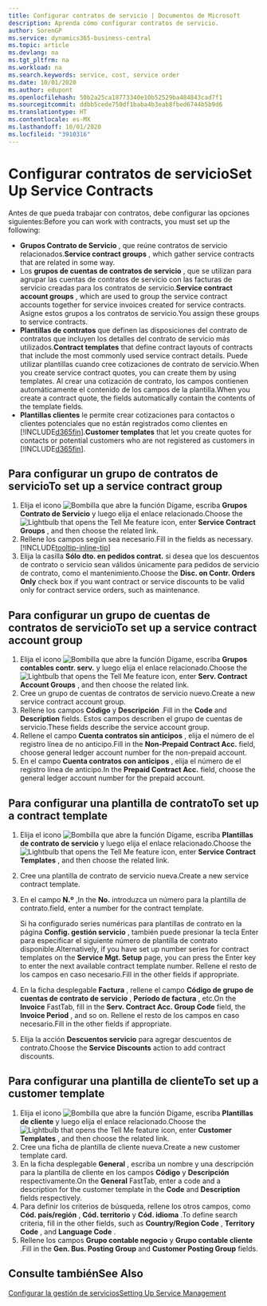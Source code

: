 ```yaml
---
title: Configurar contratos de servicio | Documentos de Microsoft
description: Aprenda cómo configurar contratos de servicio.
author: SorenGP
ms.service: dynamics365-business-central
ms.topic: article
ms.devlang: na
ms.tgt_pltfrm: na
ms.workload: na
ms.search.keywords: service, cost, service order
ms.date: 10/01/2020
ms.author: edupont
ms.openlocfilehash: 50b2a25ca18773340e10b52529ba484843cad7f1
ms.sourcegitcommit: ddbb5cede750df1baba4b3eab8fbed6744b5b9d6
ms.translationtype: HT
ms.contentlocale: es-MX
ms.lasthandoff: 10/01/2020
ms.locfileid: "3910316"
---
```

# <a name="set-up-service-contracts"></a><span data-ttu-id="eeb5d-103">Configurar contratos de servicio</span><span class="sxs-lookup"><span data-stu-id="eeb5d-103">Set Up Service Contracts</span></span>
<span data-ttu-id="eeb5d-104">Antes de que pueda trabajar con contratos, debe configurar las opciones siguientes:</span><span class="sxs-lookup"><span data-stu-id="eeb5d-104">Before you can work with contracts, you must set up the following:</span></span> 

* <span data-ttu-id="eeb5d-105">**Grupos Contrato de Servicio** , que reúne contratos de servicio relacionados.</span><span class="sxs-lookup"><span data-stu-id="eeb5d-105">**Service contract groups** , which gather service contracts that are related in some way.</span></span>
* <span data-ttu-id="eeb5d-106">Los **grupos de cuentas de contratos de servicio** , que se utilizan para agrupar las cuentas de contratos de servicio con las facturas de servicio creadas para los contratos de servicio.</span><span class="sxs-lookup"><span data-stu-id="eeb5d-106">**Service contract account groups** , which are used to group the service contract accounts together for service invoices created for service contracts.</span></span> <span data-ttu-id="eeb5d-107">Asigne estos grupos a los contratos de servicio.</span><span class="sxs-lookup"><span data-stu-id="eeb5d-107">You assign these groups to service contracts.</span></span>  
* <span data-ttu-id="eeb5d-108">**Plantillas de contratos** que definen las disposiciones del contrato de contratos que incluyen los detalles del contrato de servicio más utilizados.</span><span class="sxs-lookup"><span data-stu-id="eeb5d-108">**Contract templates** that define contract layouts of contracts that include the most commonly used service contract details.</span></span> <span data-ttu-id="eeb5d-109">Puede utilizar plantillas cuando cree cotizaciones de contrato de servicio.</span><span class="sxs-lookup"><span data-stu-id="eeb5d-109">When you create service contract quotes, you can create them by using templates.</span></span> <span data-ttu-id="eeb5d-110">Al crear una cotización de contrato, los campos contienen automáticamente el contenido de los campos de la plantilla.</span><span class="sxs-lookup"><span data-stu-id="eeb5d-110">When you create a contract quote, the fields automatically contain the contents of the template fields.</span></span>
* <span data-ttu-id="eeb5d-111">**Plantillas clientes** le permite crear cotizaciones para contactos o clientes potenciales que no están registrados como clientes en [!INCLUDE[d365fin](includes/d365fin_md.md)].</span><span class="sxs-lookup"><span data-stu-id="eeb5d-111">**Customer templates** that let you create quotes for contacts or potential customers who are not registered as customers in [!INCLUDE[d365fin](includes/d365fin_md.md)].</span></span>  

## <a name="to-set-up-a-service-contract-group"></a><span data-ttu-id="eeb5d-112">Para configurar un grupo de contratos de servicio</span><span class="sxs-lookup"><span data-stu-id="eeb5d-112">To set up a service contract group</span></span>  
1. <span data-ttu-id="eeb5d-113">Elija el icono ![Bombilla que abre la función Dígame](media/ui-search/search_small.png "Dígame qué desea hacer"), escriba **Grupos Contrato de Servicio** y luego elija el enlace relacionado.</span><span class="sxs-lookup"><span data-stu-id="eeb5d-113">Choose the ![Lightbulb that opens the Tell Me feature](media/ui-search/search_small.png "Tell me what you want to do") icon, enter **Service Contract Groups** , and then choose the related link.</span></span>  
2. <span data-ttu-id="eeb5d-114">Rellene los campos según sea necesario.</span><span class="sxs-lookup"><span data-stu-id="eeb5d-114">Fill in the fields as necessary.</span></span> [!INCLUDE[tooltip-inline-tip](includes/tooltip-inline-tip_md.md)]
3. <span data-ttu-id="eeb5d-115">Elija la casilla **Sólo dto. en pedidos contrat.** si desea que los descuentos de contrato o servicio sean válidos únicamente para pedidos de servicio de contrato, como el mantenimiento.</span><span class="sxs-lookup"><span data-stu-id="eeb5d-115">Choose the **Disc. on Contr. Orders Only** check box if you want contract or service discounts to be valid only for contract service orders, such as maintenance.</span></span>  

## <a name="to-set-up-a-service-contract-account-group"></a><span data-ttu-id="eeb5d-116">Para configurar un grupo de cuentas de contratos de servicio</span><span class="sxs-lookup"><span data-stu-id="eeb5d-116">To set up a service contract account group</span></span>  
1. <span data-ttu-id="eeb5d-117">Elija el icono ![Bombilla que abre la función Dígame](media/ui-search/search_small.png "Dígame qué desea hacer"), escriba **Grupos contables contr. serv.** y luego elija el enlace relacionado.</span><span class="sxs-lookup"><span data-stu-id="eeb5d-117">Choose the ![Lightbulb that opens the Tell Me feature](media/ui-search/search_small.png "Tell me what you want to do") icon, enter **Serv. Contract Account Groups** , and then choose the related link.</span></span>  
2. <span data-ttu-id="eeb5d-118">Cree un grupo de cuentas de contratos de servicio nuevo.</span><span class="sxs-lookup"><span data-stu-id="eeb5d-118">Create a new service contract account group.</span></span>   
3. <span data-ttu-id="eeb5d-119">Rellene los campos **Código** y **Descripción** .</span><span class="sxs-lookup"><span data-stu-id="eeb5d-119">Fill in the **Code** and **Description** fields.</span></span> <span data-ttu-id="eeb5d-120">Estos campos describen el grupo de cuentas de servicio.</span><span class="sxs-lookup"><span data-stu-id="eeb5d-120">These fields describe the service account group.</span></span>  
4. <span data-ttu-id="eeb5d-121">Rellene el campo **Cuenta contratos sin anticipos** , elija el número de el registro línea de no anticipo.</span><span class="sxs-lookup"><span data-stu-id="eeb5d-121">Fill in the **Non-Prepaid Contract Acc.** field, choose general ledger account number for the non-prepaid account.</span></span>  
5. <span data-ttu-id="eeb5d-122">En el campo **Cuenta contratos con anticipos** , elija el número de el registro línea de anticipo.</span><span class="sxs-lookup"><span data-stu-id="eeb5d-122">In the **Prepaid Contract Acc.** field, choose the general ledger account number for the prepaid account.</span></span>  

## <a name="to-set-up-a-contract-template"></a><span data-ttu-id="eeb5d-123">Para configurar una plantilla de contrato</span><span class="sxs-lookup"><span data-stu-id="eeb5d-123">To set up a contract template</span></span>  
1. <span data-ttu-id="eeb5d-124">Elija el icono ![Bombilla que abre la función Dígame](media/ui-search/search_small.png "Dígame qué desea hacer"), escriba **Plantillas de contrato de servicio** y luego elija el enlace relacionado.</span><span class="sxs-lookup"><span data-stu-id="eeb5d-124">Choose the ![Lightbulb that opens the Tell Me feature](media/ui-search/search_small.png "Tell me what you want to do") icon, enter **Service Contract Templates** , and then choose the related link.</span></span>  
2. <span data-ttu-id="eeb5d-125">Cree una plantilla de contrato de servicio nueva.</span><span class="sxs-lookup"><span data-stu-id="eeb5d-125">Create a new service contract template.</span></span>  
3. <span data-ttu-id="eeb5d-126">En el campo **N.º** ,</span><span class="sxs-lookup"><span data-stu-id="eeb5d-126">In the **No.**</span></span> <span data-ttu-id="eeb5d-127">introduzca un número para la plantilla de contrato.</span><span class="sxs-lookup"><span data-stu-id="eeb5d-127">field, enter a number for the contract template.</span></span>  
  
     <span data-ttu-id="eeb5d-128">Si ha configurado series numéricas para plantillas de contrato en la página **Config. gestión servicio** , también puede presionar la tecla Enter para especificar el siguiente número de plantilla de contrato disponible.</span><span class="sxs-lookup"><span data-stu-id="eeb5d-128">Alternatively, if you have set up number series for contract templates on the **Service Mgt. Setup** page, you can press the Enter key to enter the next available contract template number.</span></span> <span data-ttu-id="eeb5d-129">Rellene el resto de los campos en caso necesario.</span><span class="sxs-lookup"><span data-stu-id="eeb5d-129">Fill in the other fields if appropriate.</span></span>  
  
4. <span data-ttu-id="eeb5d-130">En la ficha desplegable **Factura** , rellene el campo **Código de grupo de cuentas de contrato de servicio** , **Período de factura** , etc.</span><span class="sxs-lookup"><span data-stu-id="eeb5d-130">On the **Invoice** FastTab, fill in the **Serv. Contract Acc. Group Code** field, the **Invoice Period** , and so on.</span></span> <span data-ttu-id="eeb5d-131">Rellene el resto de los campos en caso necesario.</span><span class="sxs-lookup"><span data-stu-id="eeb5d-131">Fill in the other fields if appropriate.</span></span>  
5. <span data-ttu-id="eeb5d-132">Elija la acción **Descuentos servicio** para agregar descuentos de contrato.</span><span class="sxs-lookup"><span data-stu-id="eeb5d-132">Choose the **Service Discounts** action to add contract discounts.</span></span>  

## <a name="to-set-up-a-customer-template"></a><span data-ttu-id="eeb5d-133">Para configurar una plantilla de cliente</span><span class="sxs-lookup"><span data-stu-id="eeb5d-133">To set up a customer template</span></span>  
1. <span data-ttu-id="eeb5d-134">Elija el icono ![Bombilla que abre la función Dígame](media/ui-search/search_small.png "Dígame qué desea hacer"), escriba **Plantillas de cliente** y luego elija el enlace relacionado.</span><span class="sxs-lookup"><span data-stu-id="eeb5d-134">Choose the ![Lightbulb that opens the Tell Me feature](media/ui-search/search_small.png "Tell me what you want to do") icon, enter **Customer Templates** , and then choose the related link.</span></span>  
2. <span data-ttu-id="eeb5d-135">Cree una ficha de plantilla de cliente nueva.</span><span class="sxs-lookup"><span data-stu-id="eeb5d-135">Create a new customer template card.</span></span>  
3. <span data-ttu-id="eeb5d-136">En la ficha desplegable **General** , escriba un nombre y una descripción para la plantilla de cliente en los campos **Código** y **Descripción** respectivamente.</span><span class="sxs-lookup"><span data-stu-id="eeb5d-136">On the **General** FastTab, enter a code and a description for the customer template in the **Code** and **Description** fields respectively.</span></span> 
4. <span data-ttu-id="eeb5d-137">Para definir los criterios de búsqueda, rellene los otros campos, como **Cód. país/región** , **Cód. territorio** y **Cód. idioma** .</span><span class="sxs-lookup"><span data-stu-id="eeb5d-137">To define search criteria, fill in the other fields, such as **Country/Region Code** , **Territory Code** , and **Language Code** .</span></span>  
5. <span data-ttu-id="eeb5d-138">Rellene los campos **Grupo contable negocio** y **Grupo contable cliente** .</span><span class="sxs-lookup"><span data-stu-id="eeb5d-138">Fill in the **Gen. Bus. Posting Group** and **Customer Posting Group** fields.</span></span>  

## <a name="see-also"></a><span data-ttu-id="eeb5d-139">Consulte también</span><span class="sxs-lookup"><span data-stu-id="eeb5d-139">See Also</span></span>
[<span data-ttu-id="eeb5d-140">Configurar la gestión de servicios</span><span class="sxs-lookup"><span data-stu-id="eeb5d-140">Setting Up Service Management</span></span>](service-setup-service.md)